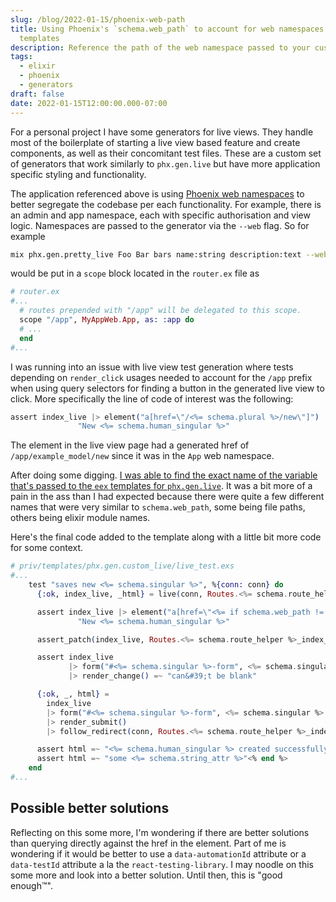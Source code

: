 ```yaml
---
slug: /blog/2022-01-15/phoenix-web-path
title: Using Phoenix's `schema.web_path` to account for web namespaces in your
  templates
description: Reference the path of the web namespace passed to your custom generators
tags:
  - elixir
  - phoenix
  - generators
draft: false
date: 2022-01-15T12:00:00.000-07:00
---
```


For a personal project I have some generators for live views. They handle most of the boilerplate of starting a live view based feature and create components, as well as their concomitant test files. These are a custom set of generators that work similarly to `phx.gen.live` but have more application specific styling and functionality.

The application referenced above is using [Phoenix web namespaces](https://hexdocs.pm/phoenix/Mix.Tasks.Phx.Gen.Html.html#module-web-namespace) to better segregate the codebase per each functionality. For example, there is an admin and app namespace, each with specific authorisation and view logic. Namespaces are passed to the generator via the `--web` flag. So for example

```bash
mix phx.gen.pretty_live Foo Bar bars name:string description:text --web App
```

would be put in a `scope` block located in the `router.ex` file as

```elixir
# router.ex
#...
  # routes prepended with "/app" will be delegated to this scope.
  scope "/app", MyAppWeb.App, as: :app do
  # ...
  end
#...
```

I was running into an issue with live view test generation where tests depending on `render_click` usages needed to account for the `/app` prefix when using query selectors for finding a button in the generated live view to click. More specifically the line of code of interest was the following:

```elixir
assert index_live |> element("a[href=\"/<%= schema.plural %>/new\"]") |> render_click() =~
               "New <%= schema.human_singular %>"
```

The element in the live view page had a generated href of `/app/example_model/new` since it was in the `App` web namespace.

After doing some digging. [I was able to find the exact name of the variable that's passed to the `eex` templates for `phx.gen.live`](https://github.com/phoenixframework/phoenix/blob/41435470bc414b859497cd03a5b39e08da659368/lib/mix/tasks/phx.gen.html.ex#L146). It was a bit more of a pain in the ass than I had expected because there were quite a few different names that were very similar to `schema.web_path`, some being file paths, others being elixir module names.

Here's the final code added to the template along with a little bit more code for some context.

```elixir
# priv/templates/phx.gen.custom_live/live_test.exs
#...
    test "saves new <%= schema.singular %>", %{conn: conn} do
      {:ok, index_live, _html} = live(conn, Routes.<%= schema.route_helper %>_index_path(conn, :index))

      assert index_live |> element("a[href=\"<%= if schema.web_path != nil, do: "/#{schema.web_path}", else: "" %>/<%= schema.plural %>/new\"]") |> render_click() =~
               "New <%= schema.human_singular %>"

      assert_patch(index_live, Routes.<%= schema.route_helper %>_index_path(conn, :new))

      assert index_live
             |> form("#<%= schema.singular %>-form", <%= schema.singular %>: @invalid_attrs)
             |> render_change() =~ "can&#39;t be blank"

      {:ok, _, html} =
        index_live
        |> form("#<%= schema.singular %>-form", <%= schema.singular %>: @create_attrs)
        |> render_submit()
        |> follow_redirect(conn, Routes.<%= schema.route_helper %>_index_path(conn, :index))

      assert html =~ "<%= schema.human_singular %> created successfully"<%= if schema.string_attr do %>
      assert html =~ "some <%= schema.string_attr %>"<% end %>
    end
#...
```

## Possible better solutions

Reflecting on this some more, I'm wondering if there are better solutions than querying directly against the href in the element. Part of me is wondering if it would be better to use a `data-automationId` attribute or a `data-testId` attribute a la the `react-testing-library`. I may noodle on this some more and look into a better solution. Until then, this is "good enough™".
